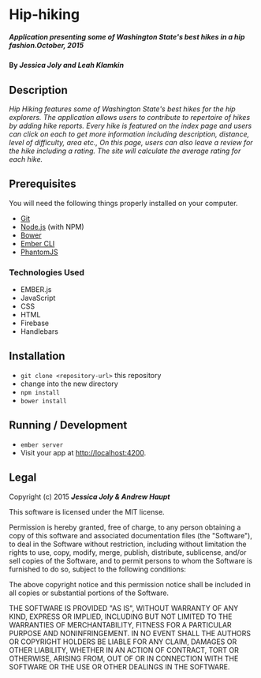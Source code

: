 # Hip-hiking

##### _Application presenting some of Washington State's best hikes in a hip fashion.October, 2015_

#### By _**Jessica Joly and Leah Klamkin**_

## Description

_Hip Hiking features some of Washington State's best hikes for the hip explorers. The application allows users to contribute to repertoire of hikes by adding hike reports. Every hike is featured on the index page and users can click on each to get more information including description, distance, level of difficulty, area etc., On this page, users can also leave a review for the hike including a rating. The site will calculate the average rating for each hike._

## Prerequisites

You will need the following things properly installed on your computer.

* [Git](http://git-scm.com/)
* [Node.js](http://nodejs.org/) (with NPM)
* [Bower](http://bower.io/)
* [Ember CLI](http://www.ember-cli.com/)
* [PhantomJS](http://phantomjs.org/)

### Technologies Used

* EMBER.js
* JavaScript
* CSS
* HTML
* Firebase
* Handlebars


## Installation

* `git clone <repository-url>` this repository
* change into the new directory
* `npm install`
* `bower install`

## Running / Development

* `ember server`
* Visit your app at [http://localhost:4200](http://localhost:4200).


## Legal

Copyright (c) 2015 **_Jessica Joly & Andrew Haupt_**

This software is licensed under the MIT license.

Permission is hereby granted, free of charge, to any person obtaining a copy
of this software and associated documentation files (the "Software"), to deal
in the Software without restriction, including without limitation the rights
to use, copy, modify, merge, publish, distribute, sublicense, and/or sell
copies of the Software, and to permit persons to whom the Software is
furnished to do so, subject to the following conditions:

The above copyright notice and this permission notice shall be included in
all copies or substantial portions of the Software.

THE SOFTWARE IS PROVIDED "AS IS", WITHOUT WARRANTY OF ANY KIND, EXPRESS OR
IMPLIED, INCLUDING BUT NOT LIMITED TO THE WARRANTIES OF MERCHANTABILITY,
FITNESS FOR A PARTICULAR PURPOSE AND NONINFRINGEMENT. IN NO EVENT SHALL THE
AUTHORS OR COPYRIGHT HOLDERS BE LIABLE FOR ANY CLAIM, DAMAGES OR OTHER
LIABILITY, WHETHER IN AN ACTION OF CONTRACT, TORT OR OTHERWISE, ARISING FROM,
OUT OF OR IN CONNECTION WITH THE SOFTWARE OR THE USE OR OTHER DEALINGS IN
THE SOFTWARE.
